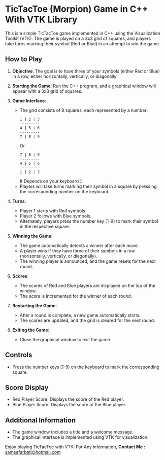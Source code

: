 # TicTacToe (Morpion) Game in C++ With VTK Library 


This is a simple TicTacToe game implemented in C++ using the Visualization Toolkit (VTK). The game is played on a 3x3 grid of squares, and players take turns marking their symbol (Red or Blue) in an attempt to win the game.

## How to Play

1. **Objective**: The goal is to have three of your symbols (either Red or Blue) in a row, either horizontally, vertically, or diagonally.

2. **Starting the Game**: Run the C++ program, and a graphical window will appear with a 3x3 grid of squares.

3. **Game Interface**:
   - The grid consists of 9 squares, each represented by a number:
     ```
     1 | 2 | 3
     ---------
     4 | 5 | 6
     ---------
     7 | 8 | 9
     ```
     Or 
      ```
     7 | 8 | 9
     ---------
     4 | 5 | 6
     ---------
     1 | 2 | 3
     ```
     It Depends on your keyboard :)
   - Players will take turns marking their symbol in a square by pressing the corresponding number on the keyboard.

4. **Turns**:
   - Player 1 starts with Red symbols.
   - Player 2 follows with Blue symbols.
   - Alternately, players press the number key (1-9) to mark their symbol in the respective square.

5. **Winning the Game**:
   - The game automatically detects a winner after each move.
   - A player wins if they have three of their symbols in a row (horizontally, vertically, or diagonally).
   - The winning player is announced, and the game resets for the next round.

6. **Scores**:
   - The scores of Red and Blue players are displayed on the top of the window.
   - The score is incremented for the winner of each round.

7. **Restarting the Game**:
   - After a round is complete, a new game automatically starts.
   - The scores are updated, and the grid is cleared for the next round.

8. **Exiting the Game**:
   - Close the graphical window to exit the game.

## Controls

- Press the number keys (1-9) on the keyboard to mark the corresponding square.

## Score Display

- Red Player Score: Displays the score of the Red player.
- Blue Player Score: Displays the score of the Blue player.

## Additional Information

- The game window includes a title and a welcome message.
- The graphical interface is implemented using VTK for visualization.

Enjoy playing TicTacToe with VTK! 
For Any information, **Contact Me :** samsafarbati@hotmail.com
